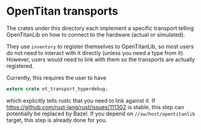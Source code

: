 # OpenTitan transports

The crates under this directory each implement a specific transport telling OpenTitanLib on how to connect to the hardware (actual or simulated).

They use `inventory` to register themselves to OpenTitanLib, so most users do not need to interact with it directly (unless you need a type from it).
However, users would need to link with them so the transports are actually registered.

Currently, this requires the user to have
```rust
extern crate ot_transport_hyperdebug;
```
which explicitly tells rustc that you need to link against it.
If https://github.com/rust-lang/rust/issues/111302 is stable, this step can potentially be replaced by Bazel.
If you depend on `//sw/host/opentitanlib` target, this step is already done for you.
